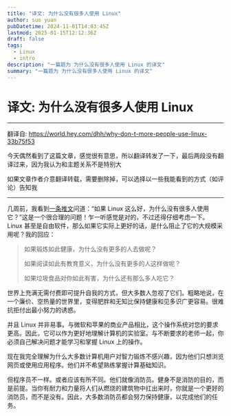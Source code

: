 ```yaml
---
title: "译文: 为什么没有很多人使用 Linux"
author: suo yuan
pubDatetime: 2024-11-01T14:03:45Z
lastmod: 2025-01-15T12:12:36Z
draft: false
tags:
  - Linux
  - intro
description: "一篇题为 为什么没有很多人使用 Linux 的译文"
summary: "一篇题为 为什么没有很多人使用 Linux 的译文"
---
```


# 译文: 为什么没有很多人使用 Linux

---

翻译自: https://world.hey.com/dhh/why-don-t-more-people-use-linux-33b75f53

今天偶然看到了这篇文章，感觉很有意思，所以翻译转发了一下，最后两段没有翻译过来，因为我认为和主题关系不是特别大

如果文章作者介意翻译转载，需要删除掉，可以选择以一些我能看到的方式（如评论）告知我

---

几周前，我看到[一条推文](https://xcancel.com/yacineMTB/status/1825361755133952326)问道：“如果 Linux 这么好，为什么没有很多人使用它？”这是一个很合理的问题！乍一听感觉是对的，不过还得仔细考虑一下。 Linux 甚至是自由软件，那么如果它实际上更好的话，是什么阻止了它的大规模采用呢？我的回应：

> 如果锻炼如此健康，为什么没有更多的人去做呢？
>
> 如果阅读如此有教育意义，为什么没有更多的人这样做呢？
>
> 如果垃圾食品对你如此有害，为什么还有那么多人吃它？

世界上充满无需付费即可提升自我的方式，但大多数人忽视了它们。粗略地说，在一个廉价、空热量的世界里，变得肥胖和无知比保持健康和见多识广更容易。很难抗拒付出最小努力的诱惑。

并且 Linux 并非易事。与微软和苹果的商业产品相比，这个操作系统对您的要求更高。因此，它可以作为更好地理解计算机的实验室。与不断要求的老师一起，你必须自己解决问题才能学习和掌握 Linux 上的操作。

现在我完全理解为什么大多数计算机用户对智力锻炼不感兴趣，因为他们只想浏览网页或使用应用程序。他们并不希望熟练掌握计算基础知识。

但程序员不一样。或者应该有所不同。他们就像消防员。健身不是消防的目的，而是前提。当你有耐力和力量将人们从燃烧的建筑物中扛出来时，你就是一个更好的消防员，而不是没有。因此，大多数消防员都会努力保持健康，以完成他们的任务。
